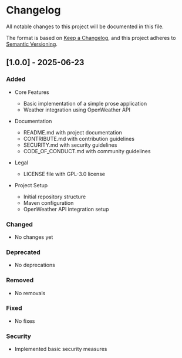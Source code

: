 
# Changelog
All notable changes to this project will be documented in this file.

The format is based on [Keep a Changelog](https://keepachangelog.com/en/1.0.0/),
and this project adheres to [Semantic Versioning](https://semver.org/spec/v2.0.0.html).

## [1.0.0] - 2025-06-23

### Added
- Core Features
    - Basic implementation of a simple prose application
    - Weather integration using OpenWeather API

- Documentation
    - README.md with project documentation
    - CONTRIBUTE.md with contribution guidelines
    - SECURITY.md with security guidelines
    - CODE_OF_CONDUCT.md with community guidelines

- Legal
    - LICENSE file with GPL-3.0 license

- Project Setup
    - Initial repository structure
    -  Maven configuration 
    - OpenWeather API integration setup

### Changed
- No changes yet

### Deprecated
- No deprecations

### Removed
- No removals

### Fixed
- No fixes

### Security
- Implemented basic security measures